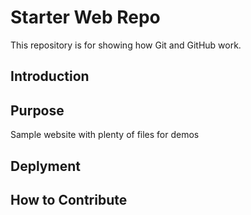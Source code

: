 # Starter Web Repo

This repository is for showing how Git and GitHub work.

## Introduction

## Purpose

Sample website with plenty of files for demos

## Deplyment


## How to Contribute
